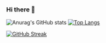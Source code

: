 ### Hi there 👋

![Anurag's GitHub stats](https://github-readme-stats.vercel.app/api?username=praesidi&show_icons=true&theme=transparent)
[![Top Langs](https://github-readme-stats.vercel.app/api/top-langs/?username=praesidi&layout=compact&theme=transparent)](https://github.com/anuraghazra/github-readme-stats)

[![GitHub Streak](http://github-readme-streak-stats.herokuapp.com?user=praesidi&theme=prussian&border_radius=5)](https://git.io/streak-stats)

<!--
**praesidi/praesidi** is a ✨ _special_ ✨ repository because its `README.md` (this file) appears on your GitHub profile.

Here are some ideas to get you started:
-->
